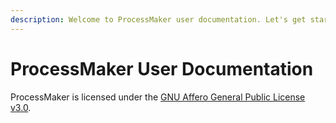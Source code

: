 ```yaml
---
description: Welcome to ProcessMaker user documentation. Let's get started.
---
```


# ProcessMaker User Documentation

ProcessMaker is licensed under the [GNU Affero General Public License v3.0](https://github.com/ProcessMaker/spark/blob/develop/LICENSE.txt).

